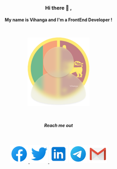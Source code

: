 
<p align="justify">
<H3 align="center">Hi there 👋 ,
</p>
<H4 align="center">My name is Vihanga and I'm a FrontEnd Developer !</h4>
</p>


<br/>
<p align="center">
<img src="https://raw.githubusercontent.com/VihangaN/VihangaN/master/img/glassmorphicicon.png" width="200px"/>
</div>
</p>
</br>
<H5 align="center">Reach me out</h5>
</br>
<p align="center">
<a href="https://fb.com/vihanga.nivarthana" target="_blank"><img src="https://raw.githubusercontent.com/VihangaN/VihangaN/master/img/fb.svg" alt="facebook" width="60" height="60"/></a><a href="https://twitter.com/vihanga_n" target="_blank"> <img src="https://raw.githubusercontent.com/VihangaN/VihangaN/master/img/tw.svg" alt="twitter" width="60" height="60"/> </a> <a href="https://www.linkedin.com/in/vihanganivarthana/" target="_blank"> <img src="https://raw.githubusercontent.com/VihangaN/VihangaN/master/img/li.svg" alt="linkedin" width="60" height="60"/></a> <a href="https://t.me/vihangaN" target="_blank"> <img src="https://raw.githubusercontent.com/VihangaN/VihangaN/master/img/te.svg" alt="telegram" width="60" height="60"/></a> <a href="mailto:vihanganivarthana@gmail.com" target="_blank"> <img src="https://raw.githubusercontent.com/VihangaN/VihangaN/master/img/gm.svg" alt="gmail" width="60" height="60"/> </a>

